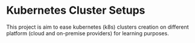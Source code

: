 # Kubernetes Cluster Setups

This project is aim to ease kubernetes (k8s) clusters creation on different platform (cloud and on-premise providers) for learning purposes.
